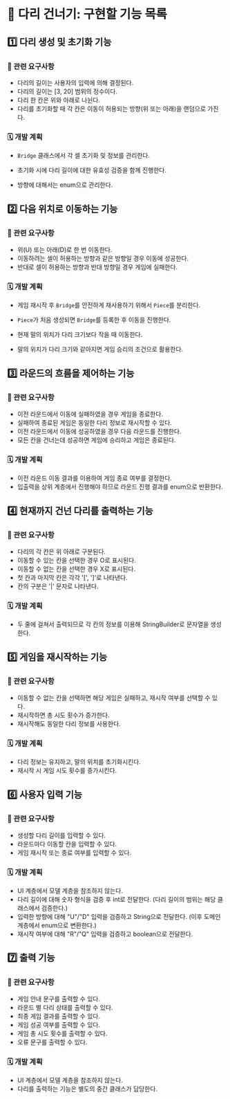 # 🏃 다리 건너기: 구현할 기능 목록



## :one: 다리 생성 및 초기화 기능

### 📃 관련 요구사항

- 다리의 길이는 사용자의 입력에 의해 결정된다.
- 다리의 길이는 [3, 20] 범위의 정수이다.
- 다리 한 칸은 위와 아래로 나뉜다.
- 다리를 초기화할 때 각 칸은 이동이 허용되는 방향(위 또는 아래)을 랜덤으로 가진다.



### 🗓️ 개발 계획

- `Bridge` 클래스에서 각 셀 초기화 및 정보를 관리한다.

- 초기화 시에 다리 길이에 대한 유효성 검증을 함께 진행한다.

- 방향에 대해서는 enum으로 관리한다.

  



## :two: 다음 위치로 이동하는 기능

### 📃 관련 요구사항

- 위(U) 또는 아래(D)로 한 번 이동한다.
- 이동하려는 셀이 허용하는 방향과 같은 방향일 경우 이동에 성공한다.
- 반대로 셀이 허용하는 방향과 반대 방향일 경우 게임에 실패한다.




### 🗓️ 개발 계획

- 게임 재시작 후 `Bridge`를 안전하게 재사용하기 위해서 `Piece`를 분리한다.

- `Piece`가 처음 생성되면 `Bridge`를 등록한 후 이동을 진행한다.

- 현재 말의 위치가 다리 크기보다 작을 때 이동한다.

- 말의 위치가 다리 크기와 같아지면 게임 승리의 조건으로 활용한다.

  



## :three: 라운드의 흐름을 제어하는 기능

### 📃 관련 요구사항

- 이전 라운드에서 이동에 실패하였을 경우 게임을 종료한다.
- 실패하여 종료된 게임은 동일한 다리 정보로 재시작할 수 있다.
- 이전 라운드에서 이동에 성공하였을 경우 다음 라운드를 진행한다.
- 모든 칸을 건너는데 성공하면 게임에 승리하고 게임은 종료된다.



### 🗓️ 개발 계획

- 이전 라운드 이동 결과를 이용하여 게임 종료 여부를 결정한다.
- 입출력을 상위 계층에서 진행해야 하므로 라운드 진행 결과를 enum으로 반환한다.





## :four: 현재까지 건넌 다리를 출력하는 기능

### 📃 관련 요구사항

- 다리의 각 칸은 위 아래로 구분된다.
- 이동할 수 있는 칸을 선택한 경우 O로 표시된다.
- 이동할 수 없는 칸을 선택한 경우 X로 표시된다.
- 첫 칸과 마지막 칸은 각각 '[', ']'로 나타낸다.
- 칸의 구분은 '|' 문자로 나타낸다.



### 🗓️ 개발 계획

- 두 줄에 걸쳐서 출력되므로 각 칸의 정보를 이용해 StringBuilder로 문자열을 생성한다.





## :five: 게임을 재시작하는 기능

### 📃 관련 요구사항

- 이동할 수 없는 칸을 선택하면 해당 게임은 실패하고, 재시작 여부를 선택할 수 있다.
- 재시작하면 총 시도 횟수가 증가한다.
- 재시작해도 동일한 다리 정보를 사용한다.



### 🗓️ 개발 계획

- 다리 정보는 유지하고, 말의 위치를 초기화시킨다.
- 재시작 시 게임 시도 횟수를 증가시킨다.





## :six: 사용자 입력 기능

### 📃 관련 요구사항

- 생성할 다리 길이를 입력할 수 있다.
- 라운드마다 이동할 칸을 입력할 수 있다.
- 게임 재시작 또는 종료 여부를 입력할 수 있다.



### 🗓️ 개발 계획

- UI 계층에서 모델 계층을 참조하지 않는다.
- 다리 길이에 대해 숫자 형식을 검증 후 int로 전달한다. (다리 길이의 범위는 해당 클래스에서 검증한다.)
- 입력한 방향에 대해 "U"/"D" 입력을 검증하고 String으로 전달한다. (이후 도메인 계층에서 enum으로 변환한다.)
- 재시작 여부에 대해 "R"/"Q" 입력을 검증하고 boolean으로 전달한다.





## :seven: 출력 기능

### 📃 관련 요구사항

- 게임 안내 문구를 출력할 수 있다.
- 라운드 별 다리 상태를 출력할 수 있다.
- 최종 게임 결과를 출력할 수 있다.
- 게임 성공 여부를 출력할 수 있다.
- 게임 총 시도 횟수를 출력할 수 있다.
- 오류 문구를 출력할 수 있다.



### 🗓️ 개발 계획

- UI 계층에서 모델 계층을 참조하지 않는다.
- 다리를 출력하는 기능은 별도의 중간 클래스가 담당한다.